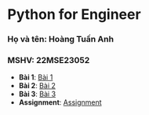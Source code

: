 # Python for Engineer
### Họ và tên: Hoàng Tuấn Anh
### MSHV: 22MSE23052


- **Bài 1**: [Bài 1](https://colab.research.google.com/github/anh22mse23052/PythonforEngineer/blob/main/BT1-%C4%90%E1%BB%8Dc%20hi%E1%BB%83u%20tutorial%20One%20Tutorial%20to%20Understand%20All%20(M5-Forecasting)%20_%20Kaggle.ipynb)
- **Bài 2**: [Bài 2](https://colab.research.google.com/github/anh22mse23052/PythonforEngineer/blob/main/BT2-M5-EDA.ipynb)
- **Bài 3**: [Bài 3](https://colab.research.google.com/github/anh22mse23052/PythonforEngineer/blob/main/BT3-m5-forecasting-with-lstm-and-lightgbm.ipynb)
- **Assignment**: [Assignment](https://colab.research.google.com/github/anh22mse23052/PythonforEngineer/blob/main/Assignment.ipynb)
